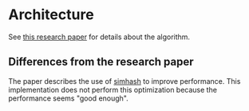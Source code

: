 # Architecture

See [this research paper](https://www.cs.usask.ca/~croy/papers/2013/AsaduzzamanICSM2013LineDraft.pdf) for details about the algorithm.

## Differences from the research paper

The paper describes the use of [simhash](https://en.wikipedia.org/wiki/SimHash) to improve performance. This implementation
does not perform this optimization because the performance seems "good enough".
